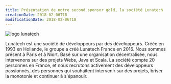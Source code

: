 ```yaml
---
title: Présentation de notre second sponsor gold, la société Lunatech
creationDate: 2018-02-06T18
modificationDate: 2018-02-06T18
---
```


![logo lunatech](../../../img/logo-lunatech.png)

Lunatech est une société de développeurs par des développeurs. Créée en 1993 en Hollande, le groupe a créé Lunatech France en 2016. Nous sommes présent à Paris et à Niort. Basé sur une organisation décentralisée, nous intervenons sur des projets Webs, Java et Scala. La société compte 20 personnes en France, et nous recrutons activement des développeurs passionnés, des personnes qui souhaitent intervenir sur des projets, briser la monotonie et continuer à s'épanouir.